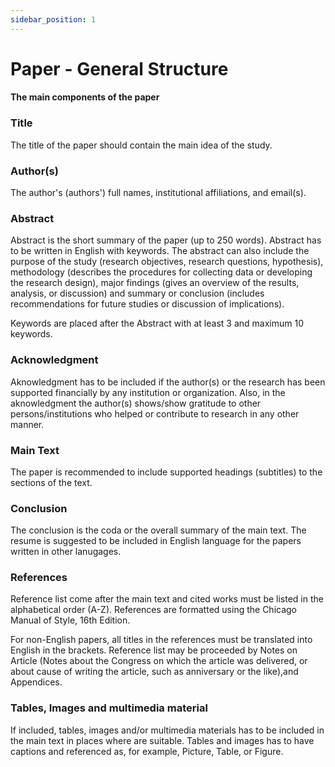 ```yaml
---
sidebar_position: 1
---
```


# Paper - General Structure

#### The main components of the paper

### Title

The title of the paper should contain the main idea of the study.

### Author(s)

The author's (authors') full names, institutional affiliations, and email(s).

### Abstract

Abstract is the short summary of the paper (up to 250 words). Abstract has to be written in English with keywords. The abstract can also include the purpose of the study (research objectives, research questions, hypothesis), methodology (describes the procedures for collecting data or developing the research design), major findings (gives an overview of the results, analysis, or discussion) and summary or conclusion (includes recommendations for future studies or discussion of implications).

​Keywords are placed after the Abstract with at least 3 and maximum 10 keywords.

### Acknowledgment

Aknowledgment has to be included if the author(s) or the research has been supported financially by any institution or organization. Also, in the aknowledgment the author(s) shows/show gratitude to other persons/institutions who helped or contribute to research in any other manner. 

### Main Text

The paper is recommended to include supported headings (subtitles) to the sections of the text.

### Conclusion

The conclusion is the coda or the overall summary of the main text. The resume is suggested to be included in English language for the papers written in other lanugages.

### References

Reference list come after the main text and cited works must be listed in the alphabetical order (A-Z). References are formatted using the Chicago Manual of Style, 16th Edition. 

For non-English papers, all titles in the references must be translated into English in the brackets. Reference list may be proceeded by Notes on Article (Notes about the Congress on which the article was delivered, or about cause of writing the article, such as anniversary or the like),and Appendices.

### Tables, Images and multimedia material

If included, tables, images and/or multimedia materials has to be included in the main text in places where are suitable. Tables and images has to have captions and referenced as, for example, Picture, Table, or Figure.





